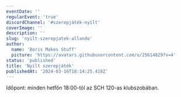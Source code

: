 ```yaml
---
eventDate: ''
regularEvent: 'true'
discordChannel: '#szerepjáték-nyílt'
coverImage: ''
description: ''
slug: 'nyilt-szerepjatek-allando'
author:
  name: 'Boris Makes Stuff'
  picture: 'https://avatars.githubusercontent.com/u/25614829?v=4'
status: 'published'
title: 'Nyílt szerepjáték'
publishedAt: '2024-03-16T18:14:25.418Z'
---
```


Időpont: minden hetfőn 18:00-tól az SCH 120-as klubszobában.